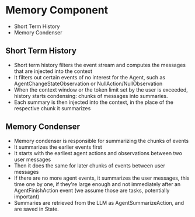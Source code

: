 # Memory Component

- Short Term History
- Memory Condenser

## Short Term History
- Short term history filters the event stream and computes the messages that are injected into the context
- It filters out certain events of no interest for the Agent, such as AgentChangeStateObservation or NullAction/NullObservation
- When the context window or the token limit set by the user is exceeded, history starts condensing: chunks of messages into summaries.
- Each summary is then injected into the context, in the place of the respective chunk it summarizes

## Memory Condenser
- Memory condenser is responsible for summarizing the chunks of events
- It summarizes the earlier events first
- It starts with the earliest agent actions and observations between two user messages
- Then it does the same for later chunks of events between user messages
- If there are no more agent events, it summarizes the user messages, this time one by one, if they're large enough and not immediately after an AgentFinishAction event (we assume those are tasks, potentially important)
- Summaries are retrieved from the LLM as AgentSummarizeAction, and are saved in State.
